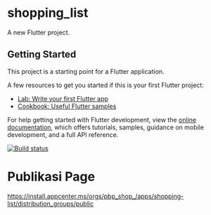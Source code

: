 # shopping_list

A new Flutter project.

## Getting Started

This project is a starting point for a Flutter application.

A few resources to get you started if this is your first Flutter project:

- [Lab: Write your first Flutter app](https://docs.flutter.dev/get-started/codelab)
- [Cookbook: Useful Flutter samples](https://docs.flutter.dev/cookbook)

For help getting started with Flutter development, view the
[online documentation](https://docs.flutter.dev/), which offers tutorials,
samples, guidance on mobile development, and a full API reference.

[![Build status](https://build.appcenter.ms/v0.1/apps/3b8818c6-8948-4122-bf4d-ce5980fa0f18/branches/main/badge)](https://appcenter.ms)

# Publikasi Page
https://install.appcenter.ms/orgs/pbp_shop_/apps/shopping-list/distribution_groups/public
